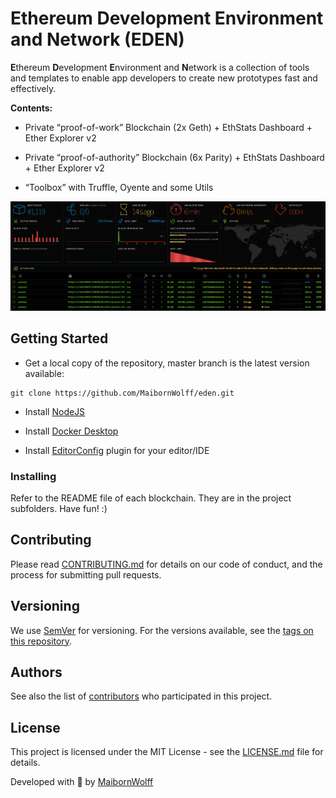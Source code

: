 # Ethereum Development Environment and Network (EDEN)

**E**thereum **D**evelopment **E**nvironment and **N**etwork is a collection of tools and templates to enable app developers to create new prototypes fast and effectively.

**Contents:**

* Private “proof-of-work” Blockchain (2x Geth) + EthStats Dashboard + Ether Explorer v2

* Private “proof-of-authority” Blockchain (6x Parity) + EthStats Dashboard + Ether Explorer v2

* “Toolbox” with Truffle, Oyente and some Utils

![Screenshot of the EDEN dashboard](/doc/img/eden_grafik.png)

## Getting Started

* Get a local copy of the repository, master branch is the latest version available:

```
git clone https://github.com/MaibornWolff/eden.git
```

* Install [NodeJS](https://nodejs.org)

* Install [Docker Desktop](https://www.docker.com/products/docker-desktop)

* Install [EditorConfig](https://editorconfig.org/#download) plugin for your editor/IDE

### Installing

Refer to the README file of each blockchain. They are in the project subfolders. Have fun! :)

## Contributing

Please read [CONTRIBUTING.md](CONTRIBUTING.md) for details on our code of conduct, and the process for submitting pull requests.

## Versioning

We use [SemVer](http://semver.org) for versioning. For the versions available, see the [tags on this repository](tags).

## Authors

See also the list of [contributors](https://github.com/MaibornWolff/eden/contributors) who participated in this project.

## License

This project is licensed under the MIT License - see the [LICENSE.md](LICENSE.md) file for details.

Developed with :green_heart: by [MaibornWolff](https://www.maibornwolff.de)
